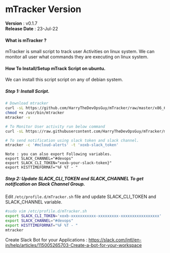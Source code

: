 # mTracker Version
 **Version**        : v0.1.7 <br>
 **Release Date**   : 23-Jul-22 <br>

#### What is mTracker ?
mTracker is small script to track user Activities on linux system. We can monitor all user what commands they are executing on linux system.

#### How To Install/Setup mTrack Script on ubuntu.
We can install this script script on any of debian system.

##### Step 1: Install Script.
```bash
# Download mtracker
curl -sL https://github.com/HarryTheDevOpsGuy/mTracker/raw/master/x86_64/mtracker -o /usr/bin/mtracker
chmod +x /usr/bin/mtracker
mtracker -v

# To Monitor User activity run below command
curl -sL https://raw.githubusercontent.com/HarryTheDevOpsGuy/mTracker/master/mtracker.sh -o /etc/profile.d/mTracker.sh

# To send notification using slack token and slack channel.
mtracker -c '#mcloud-alerts' -t 'xoxb-slack_token'
```

    Note : you can also export Following variables.
    export SLACK_CHANNEL="#devops"
    export SLACK_CLI_TOKEN="xoxb-your-slack-token}"
    export HISTTIMEFORMAT="%F %T - "


##### Step 2: Update SLACK_CLI_TOKEN and SLACK_CHANNEL To get notification on Slack Channel Group.

Edit `/etc/profile.d/mTracker.sh` file and update SLACK_CLI_TOKEN and SLACK_CHANNEL variable.

```bash
#sudo vim /etc/profile.d/mTracker.sh
export SLACK_CLI_TOKEN='xoxb-xxxxxxxxxxx-xxxxxxxxx-xxxxxxxxxxxxxxxxx'
export SLACK_CHANNEL="#devops"
export HISTTIMEFORMAT="%F %T - "
mtracker
```
Create Slack Bot for your Applications : https://slack.com/intl/en-in/help/articles/115005265703-Create-a-bot-for-your-workspace
